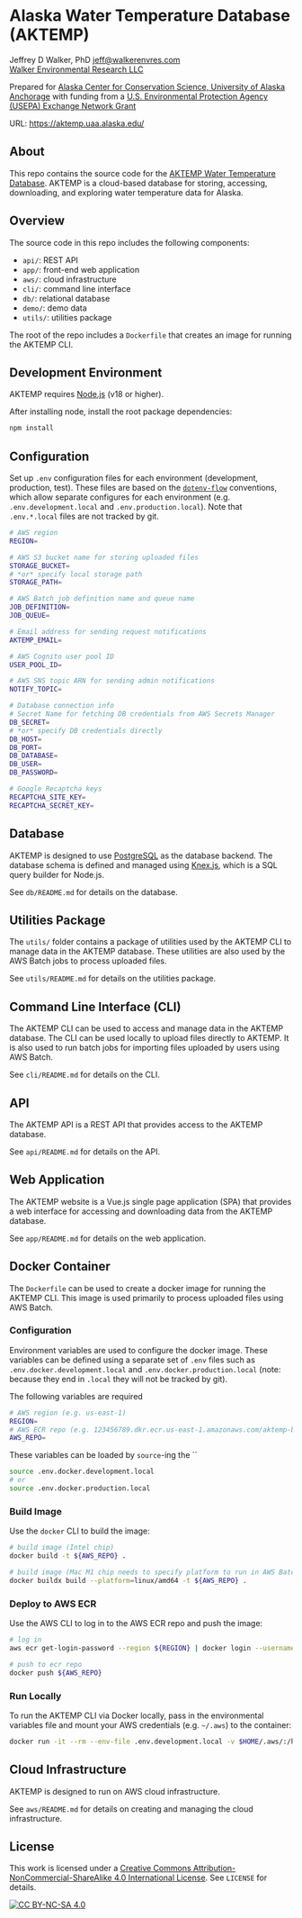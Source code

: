 Alaska Water Temperature Database (AKTEMP)
==========================================

Jeffrey D Walker, PhD <jeff@walkerenvres.com>  
[Walker Environmental Research LLC](https://walkerenvres.com)

Prepared for [Alaska Center for Conservation Science, University of Alaska Anchorage](https://accs.uaa.alaska.edu/) with funding from a [U.S. Environmental Protection Agency (USEPA) Exchange Network Grant](https://www.epa.gov/exchangenetwork/exchange-network-grant-program)

URL: https://aktemp.uaa.alaska.edu/

## About

This repo contains the source code for the [AKTEMP Water Temperature Database](https://aktemp.uaa.alaska.edu/). AKTEMP is a cloud-based database for storing, accessing, downloading, and exploring water temperature data for Alaska.

## Overview

The source code in this repo includes the following components:

- `api/`: REST API
- `app/`: front-end web application
- `aws/`: cloud infrastructure
- `cli/`: command line interface
- `db/`: relational database
- `demo/`: demo data
- `utils/`: utilities package

The root of the repo includes a `Dockerfile` that creates an image for running the AKTEMP CLI.

## Development Environment

AKTEMP requires [Node.js](https://nodejs.org/) (v18 or higher).

After installing node, install the root package dependencies:

```sh
npm install
```

## Configuration

Set up `.env` configuration files for each environment (development, production, test). These files are based on the [`dotenv-flow`](https://www.npmjs.com/package/dotenv-flow) conventions, which allow separate configures for each environment (e.g. `.env.development.local` and `.env.production.local`). Note that `.env.*.local` files are not tracked by git.

```sh
# AWS region
REGION=

# AWS S3 bucket name for storing uploaded files
STORAGE_BUCKET=
# *or* specify local storage path
STORAGE_PATH=

# AWS Batch job definition name and queue name
JOB_DEFINITION=
JOB_QUEUE=

# Email address for sending request notifications
AKTEMP_EMAIL=

# AWS Cognito user pool ID
USER_POOL_ID=

# AWS SNS topic ARN for sending admin notifications
NOTIFY_TOPIC=

# Database connection info
# Secret Name for fetching DB credentials from AWS Secrets Manager
DB_SECRET=
# *or* specify DB credentials directly
DB_HOST=
DB_PORT=
DB_DATABASE=
DB_USER=
DB_PASSWORD=

# Google Recaptcha keys
RECAPTCHA_SITE_KEY=
RECAPTCHA_SECRET_KEY=
```

## Database

AKTEMP is designed to use [PostgreSQL](https://www.postgresql.org/) as the database backend. The database schema is defined and managed using [Knex.js](https://knexjs.org/), which is a SQL query builder for Node.js.

See `db/README.md` for details on the database.

## Utilities Package

The `utils/` folder contains a package of utilities used by the AKTEMP CLI to manage data in the AKTEMP database. These utilities are also used by the AWS Batch jobs to process uploaded files.

See `utils/README.md` for details on the utilities package.

## Command Line Interface (CLI)

The AKTEMP CLI can be used to access and manage data in the AKTEMP database. The CLI can be used locally to upload files directly to AKTEMP. It is also used to run batch jobs for importing files uploaded by users using AWS Batch.

See `cli/README.md` for details on the CLI.

## API

The AKTEMP API is a REST API that provides access to the AKTEMP database.

See `api/README.md` for details on the API.

## Web Application

The AKTEMP website is a Vue.js single page application (SPA) that provides a web interface for accessing and downloading data from the AKTEMP database.

See `app/README.md` for details on the web application.

## Docker Container

The `Dockerfile` can be used to create a docker image for running the AKTEMP CLI. This image is used primarily to process uploaded files using AWS Batch.

### Configuration

Environment variables are used to configure the docker image. These variables can be defined using a separate set of `.env` files such as `.env.docker.development.local` and `.env.docker.production.local` (note: because they end in `.local` they will not be tracked by git).

The following variables are required

```sh
# AWS region (e.g. us-east-1)
REGION=
# AWS ECR repo (e.g. 123456789.dkr.ecr.us-east-1.amazonaws.com/aktemp-batch)
AWS_REPO=
```

These variables can be loaded by `source`-ing the ``

```bash
source .env.docker.development.local
# or
source .env.docker.production.local
```

### Build Image

Use the `docker` CLI to build the image:

```sh
# build image (Intel chip)
docker build -t ${AWS_REPO} .

# build image (Mac M1 chip needs to specify platform to run in AWS Batch)
docker buildx build --platform=linux/amd64 -t ${AWS_REPO} .
```

### Deploy to AWS ECR

Use the AWS CLI to log in to the AWS ECR repo and push the image:

```sh
# log in
aws ecr get-login-password --region ${REGION} | docker login --username AWS --password-stdin ${AWS_REPO}

# push to ecr repo
docker push ${AWS_REPO}
```

### Run Locally

To run the AKTEMP CLI via Docker locally, pass in the environmental variables file and mount your AWS credentials (e.g. `~/.aws`) to the container:

```sh
docker run -it --rm --env-file .env.development.local -v $HOME/.aws/:/home/node/.aws ${AWS_REPO} node index.js help
```

## Cloud Infrastructure

AKTEMP is designed to run on AWS cloud infrastructure.

See `aws/README.md` for details on creating and managing the cloud infrastructure.

## License

This work is licensed under a
[Creative Commons Attribution-NonCommercial-ShareAlike 4.0 International License][cc-by-nc-sa]. See `LICENSE` for details.

[![CC BY-NC-SA 4.0][cc-by-nc-sa-image]][cc-by-nc-sa]

[cc-by-nc-sa]: http://creativecommons.org/licenses/by-nc-sa/4.0/
[cc-by-nc-sa-image]: https://licensebuttons.net/l/by-nc-sa/4.0/88x31.png
[cc-by-nc-sa-shield]: https://img.shields.io/badge/License-CC%20BY--NC--SA%204.0-lightgrey.svg
